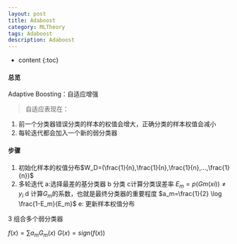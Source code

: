 ```yaml
---
layout: post
title: Adaboost 
category: MLTheory
tags: Adaboost
description: Adaboost
---
```

* content
{:toc}


#### 总览
Adaptive Boosting：自适应增强
>自适应表现在：
1. 前一个分类器错误分类的样本的权值会增大，正确分类的样本权值会减小
2. 每轮迭代都会加入一个新的弱分类器



#### 步骤
1. 初始化样本的权值分布$W_D=(\frac{1}{n},\frac{1}{n},\frac{1}{n},...,\frac{1}{n})$
2. 多轮迭代
a:选择最差的基分类器
b 分类
c计算分类误差率  $E_m=p(Gm(xi))\neq y_i$
d 计算$G_m$的系数，也就是最终分类器的重要程度 $a_m=\frac{1}{2} \log \frac{1-E_m}{E_m}$
e: 更新样本权值分布

3 组合多个弱分类器

$f(x)=\sum a_m G_m(x)$
$G(x)=sign(f(x))$